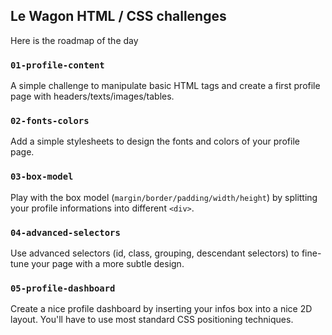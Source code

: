 ## Le Wagon HTML / CSS challenges

Here is the roadmap of the day


### `01-profile-content`

A simple challenge to manipulate basic HTML tags and create a first profile page with headers/texts/images/tables.

### `02-fonts-colors`

Add a simple stylesheets to design the fonts and colors of your profile page.

### `03-box-model`

Play with the box model (`margin/border/padding/width/height`) by splitting your profile informations into different `<div>`.


### `04-advanced-selectors`

Use advanced selectors (id, class, grouping, descendant selectors) to fine-tune your page with a more subtle design.

### `05-profile-dashboard`

Create a nice profile dashboard by inserting your infos box into a nice 2D layout. You'll have to use most standard CSS positioning techniques.

